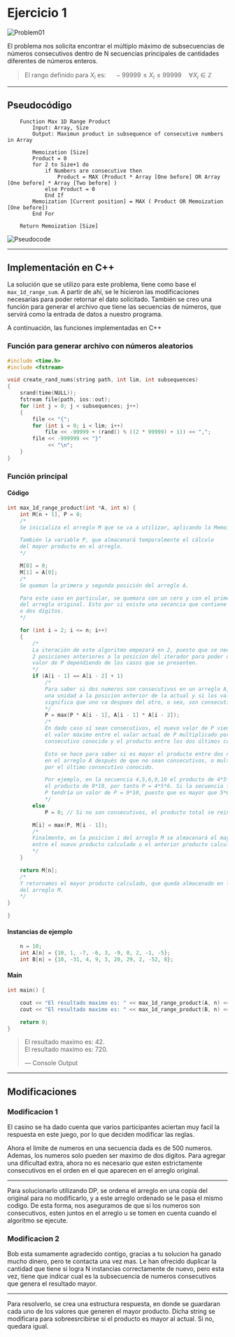 # Ejercicio 1

![Problem01](https://i.imgur.com/H5VIdP8.jpg)

El problema nos solicita encontrar el múltiplo máximo de subsecuencias de números consecutivos dentro de N secuencias principales de cantidades diferentes de números enteros.

> El rango definido para $X_i$ es: $\quad-99999 \le X_i \le 99999\quad\forall X_i\in\mathbb Z$
---
## Pseudocódigo

```
    Function Max 1D Range Product
        Input: Array, Size
        Output: Maximun product in subsequence of consecutive numbers in Array
        
        Memoization [Size]
        Product = 0
        for 2 to Size+1 do
            if Numbers are consecutive then
                Product = MAX (Product * Array [One before] OR Array [One before] * Array [Two before] )
            else Product = 0
            End If
        Memoization [Current position] = MAX ( Product OR Memoization [One before])
        End For
        
    Return Memoization [Size] 
```
![Pseudocode](https://i.imgur.com/03kXIo9.png)

---
## Implementación en C++

La solución que se utilizo para este problema, tiene como base el `max_1d_range_sum`. A partir de ahí, se le hicieron las modificaciones necesarias para poder retornar el dato solicitado. También se creo una función para generar el archivo que tiene las secuencias de números, que servirá como la entrada de datos a nuestro programa.

A continuación, las funciones implementadas en C++

### Función para generar archivo con números aleatorios

```c++
#include <time.h>
#include <fstream>

void create_rand_nums(string path, int lim, int subsequences)
{
    srand(time(NULL));
    fstream file(path, ios::out);
    for (int j = 0; j < subsequences; j++)
    {
        file << "{";
        for (int i = 0; i < lim; i++)
            file << -99999 + (rand() % ((2 * 99999) + 1)) << ",";
        file << -999999 << "}"
             << "\n";
    }
}
```

### Función principal

#### Código

```c++
int max_1d_range_product(int *A, int n) {
	int M[n + 1], P = 0;
    /*
    Se inicializa el arreglo M que se va a utilizar, aplicando la Memoization.

    También la variable P, que almacenará temporalmente el cálculo
    del mayor producto en el arreglo.
    */

    M[0] = 0;
    M[1] = A[0];
    /*
    Se queman la primera y segunda posición del arreglo A.

    Para este caso en particular, se quemara con un cero y con el primer elemento
    del arreglo original. Esto por si existe una secencia que contiene solamente uno
    o dos dígitos.
    */

    for (int i = 2; i <= n; i++)
    {
        /*
        La iteración de este algoritmo empezará en 2, puesto que se necesita saber las
        2 posiciones anteriores a la posicion del iterador para poder determinar el
        valor de P dependiendo de los casos que se presenten.
        */
        if (A[i - 1] == A[i - 2] + 1)
            /*
            Para saber si dos numeros son consecutivos en un arreglo A, basta con agregar
            una unidad a la posicion anterior de la actual y si los valores son los mismos,
            significa que uno va despues del otro, o sea, son consecutivos.
            */
            P = max(P * A[i - 1], A[i - 1] * A[i - 2]);
            /*
            En dado caso sí sean consecutivos, el nuevo valor de P viene designado por
            el valor máximo entre el valor actual de P multiplicado por el último dígito
            consecutivo conocido y el producto entre los dos últimos consecutivos.

            Esto se hace para saber si es mayor el producto entre dos números contiguos
            en el arreglo A después de que no sean consecutivos, o multiplicar el producto
            por el último consecutivo conocido.

            Por ejemplo, en la secuencia 4,5,6,9,10 el producto de 4*5*6 es mayor que
            el producto de 9*10, por tanto P = 4*5*6. Si la secuencia fuera 5,6,9,10
            P tendría un valor de P = 9*10, puesto que es mayor que 5*6.
            */
        else
            P = 0; // Si no son consecutivos, el producto total se reinicia a 0.

        M[i] = max(P, M[i - 1]);
        /*
        Finalmente, en la posicion i del arreglo M se almacenará el mayor
        entre el nuevo producto calculado o el anterior producto calculado.
        */
    }

    return M[n];
    /*
    Y retornamos el mayor producto calculado, que queda almacenado en la posición final
    del arreglo M.
    */
}

}
```

#### Instancias de ejemplo

```c++
    n = 10;
    int A[n] = {10, 1, -7, -6, 3, -9, 0, 2, -1, -5};
    int B[n] = {10, -31, 4, 9, 3, 20, 29, 2, -52, 8};
```

#### Main

```c++
int main() {

    cout << "El resultado maximo es: " << max_1d_range_product(A, n) << ".\n";
    cout << "El resultado maximo es: " << max_1d_range_product(B, n) << ".\n";

    return 0;
}
```

> El resultado maximo es: 42.  
> El resultado maximo es: 720.  
>   
> — Console Output   
---
## Modificaciones

### Modificacion 1 
El casino se ha dado cuenta que varios participantes aciertan muy facil la respuesta en este juego, por lo que deciden modificar las reglas.   

Ahora el limite de numeros en una secuencia dada es de 500 numeros. Ademas, los numeros solo pueden ser maximo de dos digitos. Para agregar una dificultad extra, ahora no es necesario que esten estrictamente consecutivos en el orden en el que aparecen en el arreglo original.

---
Para solucionarlo utilizando DP, se ordena el arreglo en una copia del original para no modificarlo, y a este arreglo ordenado se le pasa el mismo codigo. De esta forma, nos aseguramos de que si los numeros son consecutivos, esten juntos en el arreglo u se tomen en cuenta cuando el algoritmo se ejecute.
### Modificacion 2 
Bob esta sumamente agradecido contigo, gracias a tu solucion ha ganado mucho dinero, pero te contacta una vez mas. Le han ofrecido duplicar la cantidad que tiene si logra N instancias correctamente de nuevo, pero esta vez, tiene que indicar cual es la subsecuencia de numeros consecutivos que genera el resultado mayor.

---
Para resolverlo, se crea una estructura respuesta, en donde se guardaran cada uno de los valores que generen el mayor producto. Dicha string se modificara para sobreesrcibirse si el producto es mayor al actual. Si no, quedara igual.
